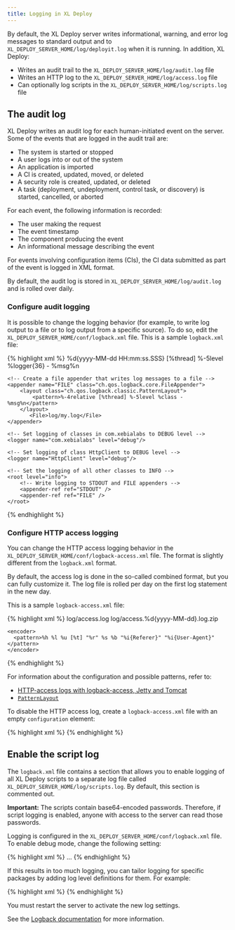 ```yaml
---
title: Logging in XL Deploy
---
```


By default, the XL Deploy server writes informational, warning, and error log messages to standard output and to `XL_DEPLOY_SERVER_HOME/log/deployit.log` when it is running. In addition, XL Deploy:

* Writes an audit trail to the `XL_DEPLOY_SERVER_HOME/log/audit.log` file
* Writes an HTTP log to the `XL_DEPLOY_SERVER_HOME/log/access.log` file
* Can optionally log scripts in the `XL_DEPLOY_SERVER_HOME/log/scripts.log` file

## The audit log

XL Deploy writes an audit log for each human-initiated event on the server. Some of the events that are logged in the audit trail are:

* The system is started or stopped
* A user logs into or out of the system
* An application is imported
* A CI is created, updated, moved, or deleted
* A security role is created, updated, or deleted
* A task (deployment, undeployment, control task, or discovery) is started, cancelled, or aborted

For each event, the following information is recorded:

* The user making the request
* The event timestamp
* The component producing the event
* An informational message describing the event

For events involving configuration items (CIs), the CI data submitted as part of the event is logged in XML format.

By default, the audit log is stored in `XL_DEPLOY_SERVER_HOME/log/audit.log` and is rolled over daily.

### Configure audit logging

It is possible to change the logging behavior (for example, to write log output to a file or to log output from a specific source). To do so, edit the `XL_DEPLOY_SERVER_HOME/conf/logback.xml` file. This is a sample `logback.xml` file:

{% highlight xml %}
<configuration>
    <appender name="STDOUT" class="ch.qos.logback.core.ConsoleAppender">
        <!-- encoders are assigned the type
             ch.qos.logback.classic.encoder.PatternLayoutEncoder by default -->
        <encoder>
              <pattern>
                %d{yyyy-MM-dd HH:mm:ss.SSS} [%thread] %-5level %logger{36} - %msg%n
            </pattern>
        </encoder>
    </appender>

    <!-- Create a file appender that writes log messages to a file -->
    <appender name="FILE" class="ch.qos.logback.core.FileAppender">
        <layout class="ch.qos.logback.classic.PatternLayout">
            <pattern>%-4relative [%thread] %-5level %class - %msg%n</pattern>
        </layout>
           <File>log/my.log</File>
    </appender>

    <!-- Set logging of classes in com.xebialabs to DEBUG level -->
    <logger name="com.xebialabs" level="debug"/>

    <!-- Set logging of class HttpClient to DEBUG level -->
    <logger name="HttpClient" level="debug"/>

    <!-- Set the logging of all other classes to INFO -->
    <root level="info">
        <!-- Write logging to STDOUT and FILE appenders -->
        <appender-ref ref="STDOUT" />
        <appender-ref ref="FILE" />
    </root>

</configuration>
{% endhighlight %}

### Configure HTTP access logging

You can change the HTTP access logging behavior in the `XL_DEPLOY_SERVER_HOME/conf/logback-access.xml` file. The format is slightly different from the `logback.xml` format.

By default, the access log is done in the so-called combined format, but you can fully customize it. The log file is rolled per day on the first log statement in the new day.

This is a sample `logback-access.xml` file:

{% highlight xml %}
<configuration>
  <appender name="FILE" class="ch.qos.logback.core.rolling.RollingFileAppender">
    <file>log/access.log</file>
    <rollingPolicy class="ch.qos.logback.core.rolling.TimeBasedRollingPolicy">
      <fileNamePattern>log/access.%d{yyyy-MM-dd}.log.zip</fileNamePattern>
    </rollingPolicy>

    <encoder>
      <pattern>%h %l %u [%t] "%r" %s %b "%i{Referer}" "%i{User-Agent}"</pattern>
    </encoder>
  </appender>

  <appender-ref ref="FILE" />
</configuration>
{% endhighlight %}

For information about the configuration and possible patterns, refer to:

* [HTTP-access logs with logback-access, Jetty and Tomcat](http://logback.qos.ch/access.html)
* [`PatternLayout`](http://logback.qos.ch/manual/layouts.html#AccessPatternLayout)

To disable the HTTP access log, create a `logback-access.xml` file with an empty `configuration` element:

{% highlight xml %}
<configuration>
</configuration>
{% endhighlight %}

## Enable the script log

The `logback.xml` file contains a section that allows you to enable logging of all XL Deploy scripts to a separate log file called `XL_DEPLOY_SERVER_HOME/log/scripts.log`. By default, this section is commented out.

**Important:** The scripts contain base64-encoded passwords. Therefore, if script logging is enabled, anyone with access to the server can read those passwords.

Logging is configured in the `XL_DEPLOY_SERVER_HOME/conf/logback.xml` file. To enable debug mode, change the following setting:

{% highlight xml %}
<root level="debug">
	...
</root>
{% endhighlight %}

If this results in too much logging, you can tailor logging for specific packages by adding log level definitions for them. For example:

{% highlight xml %}
<logger name="com.xebialabs" level="info" />
{% endhighlight %}

You must restart the server to activate the new log settings.

See the [Logback documentation](http://logback.qos.ch/) for more information.
